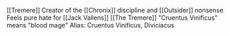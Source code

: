 [[Tremere]]
Creator of the [[Chronix]] discipline and [[Outsider]] nonsense
Feels pure hate for [[Jack Vallens]]
[[The Tremere]]
"Cruentus Vinificus" means "blood mage"
Alias: Cruentus Vinificus, Diviciacus
